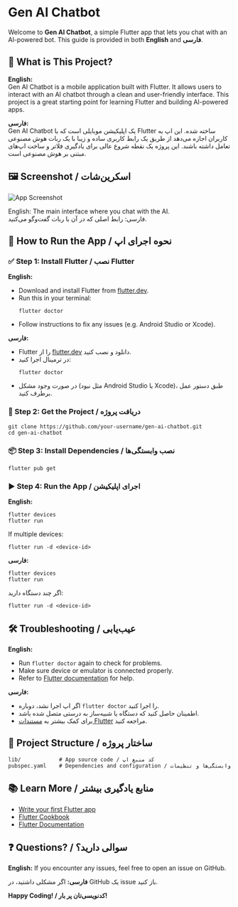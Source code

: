 <!DOCTYPE html>
<html lang="en" dir="ltr">
<head>
  <meta charset="UTF-8">
</head>
<body>

<h1>Gen AI Chatbot</h1>
<p>Welcome to <strong>Gen AI Chatbot</strong>, a simple Flutter app that lets you chat with an AI-powered bot. This guide is provided in both <strong>English</strong> and <strong>فارسی</strong>.</p>

<div class="section">
  <h2>📱 What is This Project?</h2>
  <p><strong>English:</strong><br>
  Gen AI Chatbot is a mobile application built with Flutter. It allows users to interact with an AI chatbot through a clean and user-friendly interface. This project is a great starting point for learning Flutter and building AI-powered apps.</p>

  <div class="rtl">
    <strong>فارسی:</strong><br>
    Gen AI Chatbot یک اپلیکیشن موبایلی است که با Flutter ساخته شده. این اپ به کاربران اجازه می‌دهد از طریق یک رابط کاربری ساده و زیبا با یک ربات هوش مصنوعی تعامل داشته باشند. این پروژه یک نقطه شروع عالی برای یادگیری فلاتر و ساخت اپ‌های مبتنی بر هوش مصنوعی است.
  </div>
</div>

<div class="section">
  <h2>🖼️ Screenshot / اسکرین‌شات</h2>
  <img src="screenshot.png" alt="App Screenshot">
  <p class="note">English: The main interface where you chat with the AI.<br>
  فارسی: رابط اصلی که در آن با ربات گفت‌وگو می‌کنید.</p>
</div>

<div class="section">
  <h2>🚀 How to Run the App / نحوه اجرای اپ</h2>

  <h3>✅ Step 1: Install Flutter / نصب Flutter</h3>
  <p><strong>English:</strong></p>
  <ul>
    <li>Download and install Flutter from <a href="https://flutter.dev">flutter.dev</a>.</li>
    <li>Run this in your terminal:
      <pre><code>flutter doctor</code></pre>
    </li>
    <li>Follow instructions to fix any issues (e.g. Android Studio or Xcode).</li>
  </ul>

  <div class="rtl">
    <p><strong>فارسی:</strong></p>
    <ul>
      <li>Flutter را از <a href="https://flutter.dev">flutter.dev</a> دانلود و نصب کنید.</li>
      <li>در ترمینال اجرا کنید:
        <pre><code>flutter doctor</code></pre>
      </li>
      <li>در صورت وجود مشکل (مثل نبود Android Studio یا Xcode)، طبق دستور عمل برطرف کنید.</li>
    </ul>
  </div>

  <h3>📂 Step 2: Get the Project / دریافت پروژه</h3>
  <pre><code>git clone https://github.com/your-username/gen-ai-chatbot.git
cd gen-ai-chatbot</code></pre>

  <h3>📦 Step 3: Install Dependencies / نصب وابستگی‌ها</h3>
  <pre><code>flutter pub get</code></pre>

  <h3>▶️ Step 4: Run the App / اجرای اپلیکیشن</h3>
  <p><strong>English:</strong></p>
  <pre><code>flutter devices
flutter run</code></pre>
  <p>If multiple devices:</p>
  <pre><code>flutter run -d &lt;device-id&gt;</code></pre>

  <div class="rtl">
    <p><strong>فارسی:</strong></p>
    <pre><code>flutter devices
flutter run</code></pre>
    <p>اگر چند دستگاه دارید:</p>
    <pre><code>flutter run -d &lt;device-id&gt;</code></pre>
  </div>
</div>

<div class="section">
  <h2>🛠️ Troubleshooting / عیب‌یابی</h2>
  <p><strong>English:</strong></p>
  <ul>
    <li>Run <code>flutter doctor</code> again to check for problems.</li>
    <li>Make sure device or emulator is connected properly.</li>
    <li>Refer to <a href="https://docs.flutter.dev">Flutter documentation</a> for help.</li>
  </ul>

  <div class="rtl">
    <p><strong>فارسی:</strong></p>
    <ul>
      <li>اگر اپ اجرا نشد، دوباره <code>flutter doctor</code> را اجرا کنید.</li>
      <li>اطمینان حاصل کنید که دستگاه یا شبیه‌ساز به درستی متصل شده باشد.</li>
      <li>برای کمک بیشتر به <a href="https://docs.flutter.dev">مستندات Flutter</a> مراجعه کنید.</li>
    </ul>
  </div>
</div>

<div class="section">
  <h2>📁 Project Structure / ساختار پروژه</h2>
  <pre><code>lib/            # App source code / کد منبع اپ
pubspec.yaml    # Dependencies and configuration / وابستگی‌ها و تنظیمات</code></pre>
</div>

<div class="section">
  <h2>📚 Learn More / منابع یادگیری بیشتر</h2>
  <ul>
    <li><a href="https://flutter.dev/docs/get-started/codelab">Write your first Flutter app</a></li>
    <li><a href="https://flutter.dev/docs/cookbook">Flutter Cookbook</a></li>
    <li><a href="https://flutter.dev/docs">Flutter Documentation</a></li>
  </ul>
</div>

<div class="section">
  <h2>❓ Questions? / سوالی دارید؟</h2>
  <p><strong>English:</strong> If you encounter any issues, feel free to open an issue on GitHub.</p>
  <div class="rtl">
    <p><strong>فارسی:</strong> اگر مشکلی داشتید، در GitHub یک issue باز کنید.</p>
  </div>
</div>

<p><strong>Happy Coding! / کدنویسی‌تان پر بار!</strong></p>

</body>
</html>
